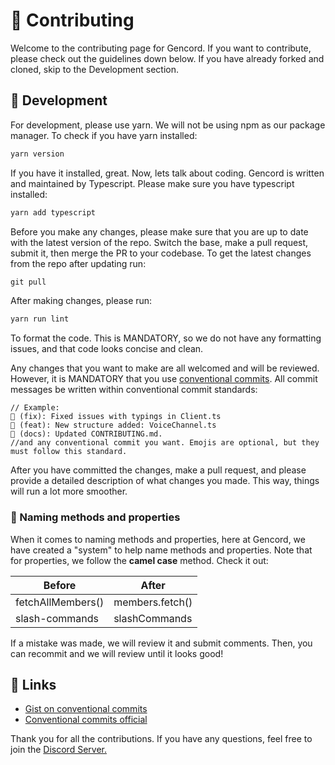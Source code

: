 # 🌌 Contributing

Welcome to the contributing page for Gencord. If you want to contribute, please check out the guidelines down below. If you have already forked and cloned, skip to the Development section.

## 🚀 Development

For development, please use yarn. We will not be using npm as our package manager. To check if you have yarn installed:

```js
yarn version
```

If you have it installed, great. Now, lets talk about coding. Gencord is written and maintained by Typescript. Please make sure you have typescript installed:

```js
yarn add typescript
```

Before you make any changes, please make sure that you are up to date with the latest version of the repo. Switch the base, make a pull request, submit it, then merge the PR to your codebase. To get the latest changes from the repo after updating run:

```js
git pull
```

After making changes, please run: 

```js
yarn run lint
```

To format the code. This is MANDATORY, so we do not have any formatting issues, and that code looks concise and clean.

Any changes that you want to make are all welcomed and will be reviewed. However, it is MANDATORY that you use [conventional commits](https://www.conventionalcommits.org/en/v1.0.0-beta.2/#summary). All commit messages be written within conventional commit standards:

```
// Example:
🌌 (fix): Fixed issues with typings in Client.ts
🚀 (feat): New structure added: VoiceChannel.ts
🎉 (docs): Updated CONTRIBUTING.md.
//and any conventional commit you want. Emojis are optional, but they must follow this standard.
```

After you have committed the changes, make a pull request, and please provide a detailed description of what changes you made. This way, things will run a lot more smoother.

### 🔰 Naming methods and properties

When it comes to naming methods and properties, here at Gencord, we have created a "system" to help name methods and properties. Note that for properties, we follow the **camel case** method. Check it out:

| Before            | After           |
| ----------------- | --------------- |
| fetchAllMembers() | members.fetch() |
| slash-commands    | slashCommands   |

If a mistake was made, we will review it and submit comments. Then, you can recommit and we will review until it looks good!

## 🔗 Links

- [Gist on conventional commits](https://gist.github.com/joshbuchea/6f47e86d2510bce28f8e7f42ae84c716)
- [Conventional commits official](https://www.conventionalcommits.org/en/v1.0.0-beta.2/#summary)

Thank you for all the contributions. If you have any questions, feel free to join the [Discord Server.](https://discord.gg/GGQyhXRNZ2)
